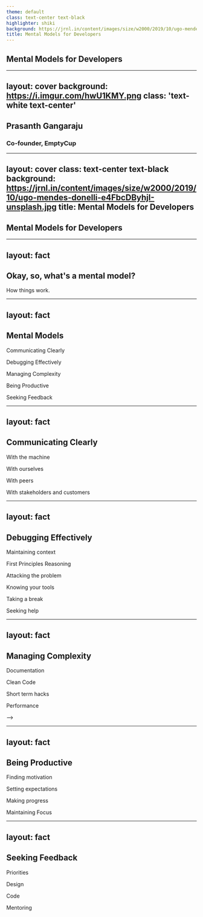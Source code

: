 ```yaml
---
theme: default
class: text-center text-black
highlighter: shiki
background: https://jrnl.in/content/images/size/w2000/2019/10/ugo-mendes-donelli-e4FbcDByhjI-unsplash.jpg
title: Mental Models for Developers
---
```


## Mental Models for Developers

<div class="abs-br m-6 flex gap-2">
  <a href="https://github.com/gprasanth92/mentalmodels.dev" target="_blank" alt="GitHub"
    class="text-xl icon-btn opacity-50 !border-none !hover:text-white">
    <carbon-logo-github />
  </a>
</div>

<!--

Hello, everyone,

Thank you so much for joining us today.

I'll quickly introduce myself and then give you an overview of how the talk is going to be like before we get started.

Alright,

-->

---
layout: cover
background: https://i.imgur.com/hwU1KMY.png
class: 'text-white text-center'
---


## Prasanth Gangaraju
### Co-founder, EmptyCup


<!--

So, I am Prasanth, I am problem solver and a frontend developer. I've been doing web development for more than 12 years.

I am also one of the co-founders of EmptyCup, a platform for interior design.

At EmptyCup we believe that a well-designed house, slowly shapes the life of the family living in it, in a hundred little ways over a decade.

We are on a mission to make good interior design accessible.

If that sounds like a problem you'd like to help solve, do reach out to us on LinkedIn or over email.

Now, coming back to this talk,
-->


---
layout: cover
class: text-center text-black
background: https://jrnl.in/content/images/size/w2000/2019/10/ugo-mendes-donelli-e4FbcDByhjI-unsplash.jpg
title: Mental Models for Developers
---

## Mental Models for Developers


<!--

Over the next 40 minutes,

We'll be going over a few mental models, understand why they are important, and how they help us write better code or solve problems effectively

I'm hoping this will be an interactive session, so feel free to share your comments or your own experiences on some of the topics we are going to discuss, and if you have any questions, you can put them in the chat, and we'll be taking them up at the end of the session.

Let's get started,

-->

---
layout: fact
---

## Okay, so, what's a mental model?

<v-click>
<p>How things work.</p>
</v-click>

<!--
To simply put,                ->

it's an understanding of how things work.

There are a lot of mental models in various domain of life, and right from our childhood we learn many of these directly or indirectly through our day to day experiences.

This talk is specifically about mental models that you help you with software development.

So, we'll go over the models, briefly talk about then and then discuss of a few of these in detail.

-->


---
layout: fact
---

## Mental Models

<v-clicks>

Communicating Clearly

Debugging Effectively

Managing Complexity

Being Productive

Seeking Feedback

</v-clicks>

<!--

Communication -- 7 minutes

Debugging -- 15 minutes

Managing Complexity -- 5 minutes

Being Productive -- 10 minutes

Seeking Feedback -- 5 minutes

These are only a few of the models that I've learnt personally over a decade of building things and solving problems.

-->

---
layout: fact
---

## Communicating Clearly

<v-click>

With the machine

With ourselves

With peers

With stakeholders and customers

</v-click>

<!--
As developers we need to communicate a lot. With the machine, ourselves, peers, stakeholders, and customers.

- With the machine
  - Being able to do that effectively in case of a computer means you need to have great deal familiarity with the programming language
  - And, having the ability to learn different languages quickly if required
  - Personally I believe that "jack of many, master of one" is a great approach when it comes to learning programming languages

  - Usually, it's helpful when you're porting a function or a library from a different language
  - Also, depending on your situation you might need to pick a different programming language that might be better suited
  
  - Being a javascript developer, when I was working on React Native I was able to work on a native plugin whose code base was in Swift and Java would not have been possible if I hadn't spent a lot of time fiddling with c# and java previously

- With ourselves
  - Self talk is definitely an important skill to have
  - Being able to articluate ideas effectively helps a lot with improving our own clarity
  - And clarity most of the times determines how well ideas get implemented
  - RubberDuckDebugging is a concept I find very helpful to maintain project context

- With peers
  - A friend once shared with me that your world is limited by your vocabulary.
  - Learning different concepts and abstractions helps you share context with others, which makes the discussions flow smoothly


- And with other stakeholders in the project and even customers that may not have a technical background
  - It's easier for you to understand their domain than for them to understand ours
  - Helps to understand the domain you are working on
  - A great excercise here is to connect with and talk to people outside of your circle -- designers, product managers, customers or people from other walks of life

Moving on
-->


---
layout: fact
---

## Debugging Effectively

<v-clicks>

Maintaining context

First Principles Reasoning

Attacking the problem

Knowing your tools

Taking a break

Seeking help

</v-clicks>

<!--
When it comes to debugging 

- Maintaining context 
  - Keeping track of the problem definition, your observations and understanding of it is
    extremely important to solving the problem
  - And there is no better way to do it than writing it all down, 
  - Especially since it gets difficult to manage all the complexity in the mind
  - Because you're not only asserting the problem exists, but also, most of the times,
  - Just by defining the problem clearly helps alot with finding the solution or understand the direction to pursue
  - Rubber Duck Debugging
    Insights are often found by simply describing the problem aloud. It surprisingly works a lot of times :)

- Reasoning
  - Approaches
    - Natural tendency, especially when you are early in your developer journey, is to use trial and error to fix problems
      - Change something and log system behaviour
    - It is still helpful when dealing with poorly documented or highly complex systems

    - First Principles Reasoning
      - What do we know about the system?
      - What is the exepected behaviour?
      - What is the actual behaviour?
      - Formulating and testing different hypothesis while making observations and reasoning
  - Validation
  - Understanding

- Trial and Error

- Tools
  - Logging
  - Debugger mastery
  - Rubber duck debugging
    - Not losing track of the direction of the problem solving

- Taking a break

- Seeking help
-->

---
layout: fact
---

## Managing Complexity 

<v-clicks>

Documentation

Clean Code

Short term hacks

Performance

</v-clicks>

<!--

Documentation

  - Nothing beats a great documentation when it comes to making a project or a library a easy to work with

  - Writing clear documentation means being able to simplifying concepts and communicating them clearly, and that requires a lot of effort

  - This is also why I love precis writing in English --
  - which is basicall summarizing a longer paragraph into a shorter one without leaving any critical detail out



Short term hacks

  - Often, when you're working on adding features to an existing product, you find yourself in a dilemma:
    - You can do a quick hack or take time to refactor the system
      - The short hack makes a small mess in the code, but you feel very clear about it now.
      - But the problem is, these small hacks have a tendency to accumulate and the code becomes ugly to read
      - And refactors tend to get harder to do over the period, making the codebase unmaintainable.

  - Which brings us to the next point on writing clean code


Clean Code

  - Writing clean code is mostly about showing empathy to the maintainer and others working on the code base.
    - Have you not felt the pain in understanding bad code written by others?
    - Have you not seen ugly code only to find out it was us that wrote it long back?
    
  - I certainly did, and I've learnt the hard way that
    - in most of the cases, readability of code translates to clarity of the mind of the developer writing it
    - and clarity inturn translates to the stability of the system

  - With all the code formatters, linters, and code quality evaluation tools available,
    it's not an acceptable excuse to write poorly formatted on logically unsound code

  - A well written piece of code conveys the clarity of the coder which directly translates to the stability of the system

  - Actively allocate time to clear tech debt and work on refactoring the codebase.
  - A clean codebase is the fertile soil where beautiful flowers (products) grow.


- On performance
  - Over the years I've realized that writing efficient code is equally important
  - Saying I don't care about the time-complexity of this is easy to do
  - but it indicates of lack of empathy to the users and the environment,
  - and, I do say empathy to the environment because,
  - by writing slightly resource efficient code, you have a direct impact on the enviornment  
  - So, always choose the right solution, not the easy one


-->

-->

---
layout: fact
---

## Being Productive

<v-clicks>

Finding motivation

Setting expectations

Making progress

Maintaining Focus

</v-clicks>

<!--
- Finding Motivation
  - Motivation can be many things
    - Creating something, getting things done, solving hard problems
  - But I find understanding the impact of my work helps me do it a lot better
    - Understanding what motivates you helps you stay connected with the problem

  - Opportunity to do great work is it's own reward, sometimes we've got to do grunt work 
  - Rewarding yourself, we're humans after all
    - Allocate time for exploring new things is a great motivator
    - We learn a lot of things and have fun automating some drudgery
      - How we've automated react native builds with Github actions

- Setting expectations
  - Something I've learnt the hardway is, planning is very important, to keep all the stakeholders
    on the same page with what's happening
  - Estimating things correctly is still elusive to me, but I do believe it to be the most important aspect
    of maintaining a healthy work-life balance and avoiding burnout

- Making progress
  - Breaking down work helps a lot to tackle it in parts

  - It's also important to say no to scale when you are starting from scratch
    - Premature Optimization as it is the root of all evil
    - You are going to need it, is not a good excuse to add complexity to system early on

  - Important to prioritize progress over perfection since usually the effort to go from good to great increases sharply
    - Following the Pareto principle
      - looking for and prioritizing work which creates 80% value with 20% effort

  - It takes discipline to stay focussed on what you need to solve
  - One of those aspects is avoiding exploring shiny things that we come across when researching for solutions
    - Noting down these things and exploring them later helps both ways: to stay focussed and also to broaden your knowledge

- Maintaining Focus
  - Also, on doing Deep Work
    - Time tracking tools like Qbserve worked well for me, to help build a habit of doing undistracted work, letting me do 15 hours of focused work when necessary.
    - Investing in creating a peaceful and conducive environment
      - Removing attention sinks
        - Case of the refridgerator
        - Meetings
        - Adhoc issue reports
        - Support calls
    - It may take time, but find your own flow, understand how you can consistantly get into a flow state and do the best work of your life.
-->

---
layout: fact
---

## Seeking Feedback

<v-clicks>

Priorities

Design

Code

Mentoring

</v-clicks>


<!--

Seeking feedback early and often is the greatest factor for improving anything:
  product, design, or even ourselves. (5 min)

- Priorities
  - Having high level objectives avoids uncertainty and existential criseses
      - Stakeholders and customers might have a different intuition than you
    - Challenging your limits
      - Being ambitious, back it up with competency

- Design
  - Seeing how users use the product
    - Is it easy to use? Does it solve all the problems?
      - Nothing is a better motivator than hearing your someone love your work
    - Helps you develop empathy for the users
      - Writing efficient code
  - Being your own user
    - Does the design make sense?

- Code
  - Code Reviews
    - A fresh perspective to make sure we didn't miss anything
    - It's also a good way to stay up to date with changes happening in a pr
    - Reading old prs is definitely a good way to learn about the code base and understand why & how changes are being made.

  - Allocating time for tech debt/refactoring

- Mentoring
  - Getting feedback
    - Asking for advice / pointers
    - It's a gift, cherish it
      - Taking feedback impersonally
    - Being humble, everyone has somethiing to teach
  - Giving feedback
    - Paying it forward, being grateful to all the great support you've received

-->

